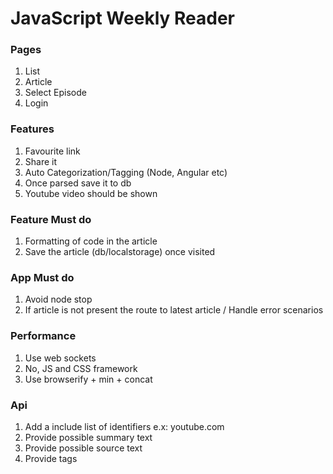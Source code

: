 # JavaScript Weekly Reader

### Pages
1. List
2. Article
3. Select Episode
4. Login

### Features
1. Favourite link
2. Share it
3. Auto Categorization/Tagging (Node, Angular etc)
4. Once parsed save it to db
5. Youtube video should be shown

### Feature Must do
1. Formatting of code in the article
2. Save the article (db/localstorage) once visited

### App Must do
1. Avoid node stop
2. If article is not present the route to latest article / Handle error scenarios

### Performance
1. Use web sockets
2. No, JS and CSS framework
3. Use browserify + min + concat

### Api
1. Add a include list of identifiers e.x: youtube.com
2. Provide possible summary text
3. Provide possible source text
4. Provide tags